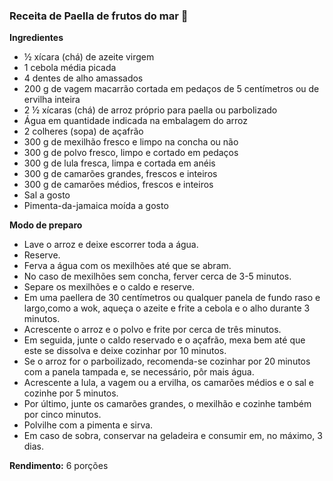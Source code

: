 ### Receita de Paella de frutos do mar :squid:

**Ingredientes**

- ½ xícara (chá) de azeite virgem
- 1 cebola média picada
- 4 dentes de alho amassados
- 200 g de vagem macarrão cortada em pedaços de 5 centímetros ou de ervilha inteira
- 2 ½ xícaras (chá) de arroz próprio para paella ou parbolizado
- Água em quantidade indicada na embalagem do arroz
- 2 colheres (sopa) de açafrão
- 300 g de mexilhão fresco e limpo na concha ou não
- 300 g de polvo fresco, limpo e cortado em pedaços
- 300 g de lula fresca, limpa e cortada em anéis
- 300 g de camarões grandes, frescos e inteiros
- 300 g de camarões médios, frescos e inteiros
- Sal a gosto
- Pimenta-da-jamaica moída a gosto

**Modo de preparo**

- Lave o arroz e deixe escorrer toda a água.
- Reserve.
- Ferva a água com os mexilhões até que se abram.
- No caso de mexilhões sem concha, ferver cerca de 3-5 minutos.
- Separe os mexilhões e o caldo e reserve.
- Em uma paellera de 30 centímetros ou qualquer panela de fundo raso e largo,como a wok, aqueça o azeite e frite a cebola e o alho durante 3 minutos.
- Acrescente o arroz e o polvo e frite por cerca de três minutos.
- Em seguida, junte o caldo reservado e o açafrão, mexa bem até que este se dissolva e deixe cozinhar por 10 minutos.
- Se o arroz for o parboilizado, recomenda-se cozinhar por 20 minutos com a panela tampada e, se necessário, pôr mais água.
- Acrescente a lula, a vagem ou a ervilha, os camarões médios e o sal e cozinhe por 5 minutos.
- Por último, junte os camarões grandes, o mexilhão e cozinhe também por cinco minutos.
- Polvilhe com a pimenta e sirva.
- Em caso de sobra, conservar na geladeira e consumir em, no máximo, 3 dias.

**Rendimento:** 6 porções